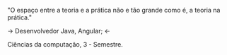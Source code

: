 "O espaço entre a teoria e a prática não e tão grande como é, a teoria na prática."

-> Desenvolvedor Java, Angular; <- 

Ciências da computação, 3 - Semestre.
